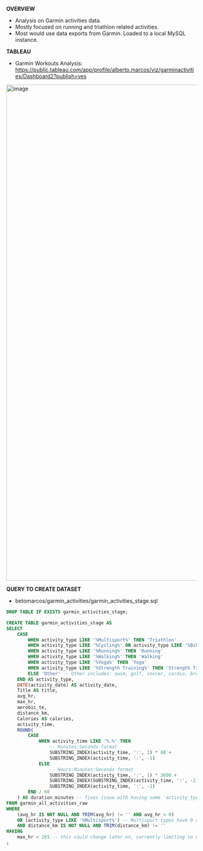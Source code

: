 **OVERVIEW**

- Analysis on Garmin activities data. 
- Mostly focused on running and triathlon related activities.
- Most would use data exports from Garmin. Loaded to a local MySQL instance.

 
**TABLEAU**
- Garmin Workouts Analysis: https://public.tableau.com/app/profile/alberto.marcos/viz/garminactivities/Dashboard2?publish=yes

<img width="1309" alt="image" src="https://github.com/betomarcos/garmin_activities/assets/130506688/2004ece6-f4e6-43b5-bb9c-52a192aec4e6">


 
**QUERY TO CREATE DATASET**
- betomarcos/garmin_activities/garmin_activities_stage.sql
```sql
DROP TABLE IF EXISTS garmin_activities_stage;

CREATE TABLE garmin_activities_stage AS
SELECT
    CASE 
        WHEN activity_type LIKE '%Multisport%' THEN 'Triathlon'
        WHEN activity_type LIKE '%Cycling%' OR activity_type LIKE '%Biking%' THEN 'Cycling' 
        WHEN activity_type LIKE '%Running%' THEN 'Running' 
        WHEN activity_type LIKE '%Walking%' THEN 'Walking' 
        WHEN activity_type LIKE '%Yoga%' THEN 'Yoga' 
        WHEN activity_type LIKE '%Strength Training%' THEN 'Strength Training' 
        ELSE 'Other' -- Other includes: swim, golf, soccer, cardio, breathwork, etc
    END AS activity_type,
    DATE(activity_date) AS activity_date,
    Title AS title,
    avg_hr,
    max_hr,
    aerobic_te,
    distance_km,
    Calories AS calories,
    activity_time,
    ROUND(
        CASE
            WHEN activity_time LIKE '%.%' THEN
                -- Minutes:Seconds format
                SUBSTRING_INDEX(activity_time, ':', 1) * 60 +
                SUBSTRING_INDEX(activity_time, ':', -1)
            ELSE
                -- Hours:Minutes:Seconds format
                SUBSTRING_INDEX(activity_time, ':', 1) * 3600 +
                SUBSTRING_INDEX(SUBSTRING_INDEX(activity_time, ':', -2), ':', 1) * 60 +
                SUBSTRING_INDEX(activity_time, ':', -1)
        END / 60
    ) AS duration_minutes -- fixes issue with having some 'activity_type' fields measured in minutes vs hours. Example: Yoga activities were in mm:ss. Running activities were in hh:mm:ss.
FROM garmin_all_activities_raw
WHERE 
    (avg_hr IS NOT NULL AND TRIM(avg_hr) != '' AND avg_hr > 0)
    OR (activity_type LIKE '%Multisport%') -- Multisport types have 0 as AVG HR. But still want to bring those to the visuals.
    AND distance_km IS NOT NULL AND TRIM(distance_km) != ''
HAVING 
    max_hr < 201 -- this could change later on, currently limiting to under 201 bpm due to a Garmin HR monitor strap issue, some activities have HR of 240-250, which is not accurate as the activity had not even started.
;
```


